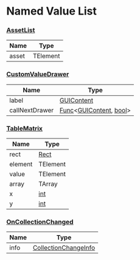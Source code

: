 # Named Value List

### [AssetList]
| Name  | Type     |
| ----- | -------- |
| asset | TElement |

### [CustomValueDrawer]
| Name           | Type                         |
| -------------- | ---------------------------- |
| label          | [GUIContent]                 |
| callNextDrawer | [Func]<[GUIContent], [bool]> |

### [TableMatrix]
| Name    | Type     |
| ------- | -------- |
| rect    | [Rect]   |
| element | TElement |
| value   | TElement |
| array   | TArray   |
| x       | [int]    |
| y       | [int]    |

### [OnCollectionChanged]
| Name | Type                   |
| ---- | ---------------------- |
| info | [CollectionChangeInfo] |





[AssetList]: https://www.odininspector.com/documentation/sirenix.odininspector.assetlistattribute
[TableMatrix]: https://www.odininspector.com/documentation/sirenix.odininspector.tablematrixattribute
[CustomValueDrawer]: https://www.odininspector.com/documentation/sirenix.odininspector.customvaluedrawerattribute
[OnCollectionChanged]: https://www.odininspector.com/documentation/sirenix.odininspector.oncollectionchangedattribute

[CollectionChangeInfo]: https://www.odininspector.com/documentation/sirenix.odininspector.editor.collectionchangeinfo 

[GUIContent]: https://docs.unity3d.com/ScriptReference/GUIContent.html
[Func]: https://docs.microsoft.com/en-us/dotnet/api/system.func-2?view=net-5.0
[bool]: https://docs.microsoft.com/en-us/dotnet/csharp/language-reference/builtin-types/bool
[Rect]: https://docs.unity3d.com/ScriptReference/Rect.html
[int]: https://docs.microsoft.com/en-us/dotnet/api/system.int32?view=net-5.0